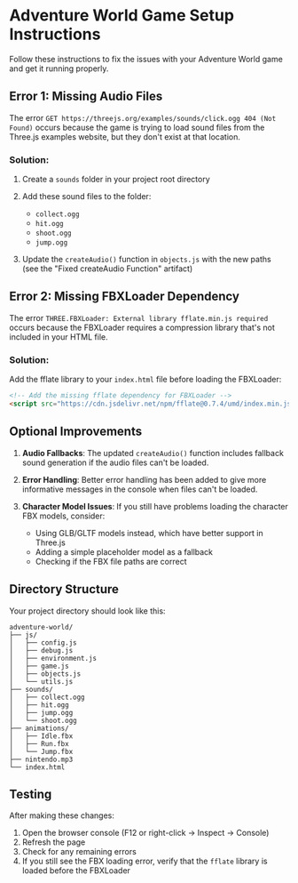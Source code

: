 # Adventure World Game Setup Instructions

Follow these instructions to fix the issues with your Adventure World game and get it running properly.

## Error 1: Missing Audio Files

The error `GET https://threejs.org/examples/sounds/click.ogg 404 (Not Found)` occurs because the game is trying to load sound files from the Three.js examples website, but they don't exist at that location.

### Solution:

1. Create a `sounds` folder in your project root directory
2. Add these sound files to the folder:
   - `collect.ogg`
   - `hit.ogg`
   - `shoot.ogg`
   - `jump.ogg`

3. Update the `createAudio()` function in `objects.js` with the new paths (see the "Fixed createAudio Function" artifact)

## Error 2: Missing FBXLoader Dependency

The error `THREE.FBXLoader: External library fflate.min.js required` occurs because the FBXLoader requires a compression library that's not included in your HTML file.

### Solution:

Add the fflate library to your `index.html` file before loading the FBXLoader:

```html
<!-- Add the missing fflate dependency for FBXLoader -->
<script src="https://cdn.jsdelivr.net/npm/fflate@0.7.4/umd/index.min.js"></script>
```

## Optional Improvements

1. **Audio Fallbacks**: The updated `createAudio()` function includes fallback sound generation if the audio files can't be loaded.

2. **Error Handling**: Better error handling has been added to give more informative messages in the console when files can't be loaded.

3. **Character Model Issues**: If you still have problems loading the character FBX models, consider:
   - Using GLB/GLTF models instead, which have better support in Three.js
   - Adding a simple placeholder model as a fallback
   - Checking if the FBX file paths are correct

## Directory Structure

Your project directory should look like this:

```
adventure-world/
├── js/
│   ├── config.js
│   ├── debug.js
│   ├── environment.js
│   ├── game.js
│   ├── objects.js
│   └── utils.js
├── sounds/
│   ├── collect.ogg
│   ├── hit.ogg
│   ├── jump.ogg
│   └── shoot.ogg
├── animations/
│   ├── Idle.fbx
│   ├── Run.fbx
│   └── Jump.fbx
├── nintendo.mp3
└── index.html
```

## Testing

After making these changes:

1. Open the browser console (F12 or right-click → Inspect → Console)
2. Refresh the page
3. Check for any remaining errors
4. If you still see the FBX loading error, verify that the `fflate` library is loaded before the FBXLoader